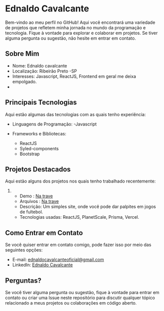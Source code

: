 # Ednaldo Cavalcante 

Bem-vindo ao meu perfil no GitHub! Aqui você encontrará uma variedade de projetos  que refletem minha jornada no mundo da programação e tecnologia.
Fique à vontade para explorar e colaborar em projetos. Se tiver alguma pergunta ou sugestão, não hesite em entrar em contato.

## Sobre Mim
- Nome: Ednaldo cavalcante
- Localização: Ribeirão Preto -SP
- Interesses: Javascript, ReactJS, Frontend em geral me deixa empolgado.
- 
## Principais Tecnologias

Aqui estão algumas das tecnologias com as quais tenho experiência:

- Linguagens de Programação: 
  -Javascript

- Frameworks e Bibliotecas:
  - ReactJS
  - Syled-components
  - Bootstrap
 
## Projetos Destacados

Aqui estão alguns dos projetos nos quais tenho trabalhado recentemente:

1. - Demo : [Na trave](https://na-trave.vercel.app/)
   - Arquivos : [Na trave](https://github.com/EdnaldoDev/na-trave)
   - Descrição: Um simples site, onde você pode dar palpites em jogos de fultebol.
   - Tecnologias usadas: ReactJS, PlanetScale, Prisma, Vercel.
   
## Como Entrar em Contato

Se você quiser entrar em contato comigo, pode fazer isso por meio das seguintes opções:

- E-mail: ednaldocavalcanteoficial@gmail.com
- LinkedIn: [Ednaldo Cavalcante](https://www.linkedin.com/in/ednaldo-cavalcante-3415161ab/)

## Perguntas?

Se você tiver alguma pergunta ou sugestão, fique à vontade para entrar em contato ou criar uma Issue neste repositório para
discutir qualquer tópico relacionado a meus projetos ou colaborações em código aberto.
